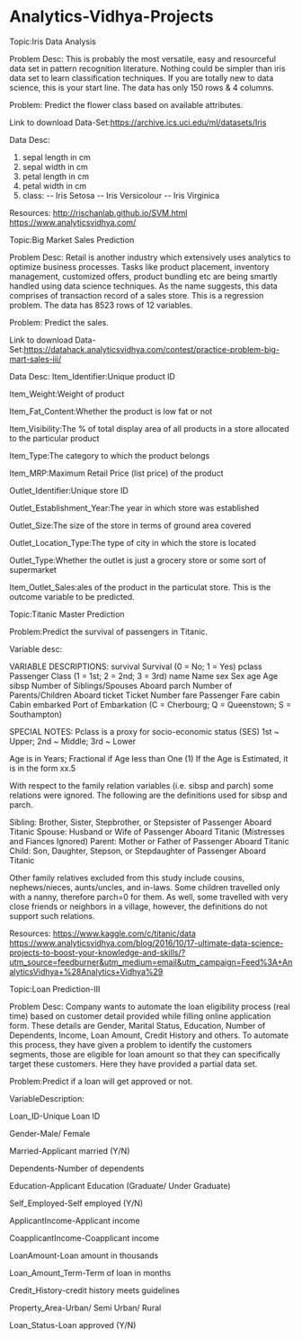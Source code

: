 # Analytics-Vidhya-Projects
Topic:Iris Data Analysis

Problem Desc:
This is probably the most versatile, easy and resourceful data set in pattern recognition literature. Nothing could be simpler than iris data set to learn classification techniques. If you are totally new to data science, this is your start line. The data has only 150 rows & 4 columns.

Problem:
Predict the flower class based on available attributes.

Link to download Data-Set:https://archive.ics.uci.edu/ml/datasets/Iris

Data Desc:
1. sepal length in cm
2. sepal width in cm
3. petal length in cm
4. petal width in cm
5. class:
-- Iris Setosa
-- Iris Versicolour
-- Iris Virginica

Resources:
http://rischanlab.github.io/SVM.html
https://www.analyticsvidhya.com/

Topic:Big Market Sales Prediction


Problem Desc:
Retail is another industry which extensively uses analytics to optimize business processes. Tasks like product placement, inventory management, customized offers, product bundling etc are being smartly handled using data science techniques. As the name suggests, this data comprises of transaction record of a sales store. This is a regression problem. The data has 8523 rows of 12 variables.

Problem:
Predict the sales.

Link to download Data-Set:https://datahack.analyticsvidhya.com/contest/practice-problem-big-mart-sales-iii/

Data Desc:
Item_Identifier:Unique product ID

Item_Weight:Weight of product

Item_Fat_Content:Whether the product is low fat or not

Item_Visibility:The % of total display area of all products in a store allocated to the particular product

Item_Type:The category to which the product belongs

Item_MRP:Maximum Retail Price (list price) of the product

Outlet_Identifier:Unique store ID

Outlet_Establishment_Year:The year in which store was established

Outlet_Size:The size of the store in terms of ground area covered

Outlet_Location_Type:The type of city in which the store is located

Outlet_Type:Whether the outlet is just a grocery store or some sort of supermarket

Item_Outlet_Sales:ales of the product in the particulat store. This is the outcome variable to be predicted.



Topic:Titanic Master Prediction

Problem:Predict the survival of passengers in Titanic.

Variable desc:

VARIABLE DESCRIPTIONS:
survival        Survival
                (0 = No; 1 = Yes)
pclass          Passenger Class
                (1 = 1st; 2 = 2nd; 3 = 3rd)
name            Name
sex             Sex
age             Age
sibsp           Number of Siblings/Spouses Aboard
parch           Number of Parents/Children Aboard
ticket          Ticket Number
fare            Passenger Fare
cabin           Cabin
embarked        Port of Embarkation
                (C = Cherbourg; Q = Queenstown; S = Southampton)

SPECIAL NOTES:
Pclass is a proxy for socio-economic status (SES)
 1st ~ Upper; 2nd ~ Middle; 3rd ~ Lower

Age is in Years; Fractional if Age less than One (1)
 If the Age is Estimated, it is in the form xx.5

With respect to the family relation variables (i.e. sibsp and parch)
some relations were ignored.  The following are the definitions used
for sibsp and parch.

Sibling:  Brother, Sister, Stepbrother, or Stepsister of Passenger Aboard Titanic
Spouse:   Husband or Wife of Passenger Aboard Titanic (Mistresses and Fiances Ignored)
Parent:   Mother or Father of Passenger Aboard Titanic
Child:    Son, Daughter, Stepson, or Stepdaughter of Passenger Aboard Titanic

Other family relatives excluded from this study include cousins,
nephews/nieces, aunts/uncles, and in-laws.  Some children travelled
only with a nanny, therefore parch=0 for them.  As well, some
travelled with very close friends or neighbors in a village, however,
the definitions do not support such relations.

Resources:
https://www.kaggle.com/c/titanic/data
https://www.analyticsvidhya.com/blog/2016/10/17-ultimate-data-science-projects-to-boost-your-knowledge-and-skills/?utm_source=feedburner&utm_medium=email&utm_campaign=Feed%3A+AnalyticsVidhya+%28Analytics+Vidhya%29


Topic:Loan Prediction-III

Problem Desc:
Company wants to automate the loan eligibility process (real time) based on customer detail provided while filling online application form. These details are Gender, Marital Status, Education, Number of Dependents, Income, Loan Amount, Credit History and others. To automate this process, they have given a problem to identify the customers segments, those are eligible for loan amount so that they can specifically target these customers. Here they have provided a partial data set.


Problem:Predict if a loan will get approved or not.

VariableDescription:

Loan_ID-Unique Loan ID

Gender-Male/ Female

Married-Applicant married (Y/N)

Dependents-Number of dependents

Education-Applicant Education (Graduate/ Under Graduate)

Self_Employed-Self employed (Y/N)

ApplicantIncome-Applicant income

CoapplicantIncome-Coapplicant income

LoanAmount-Loan amount in thousands

Loan_Amount_Term-Term of loan in months

Credit_History-credit history meets guidelines

Property_Area-Urban/ Semi Urban/ Rural

Loan_Status-Loan approved (Y/N)














